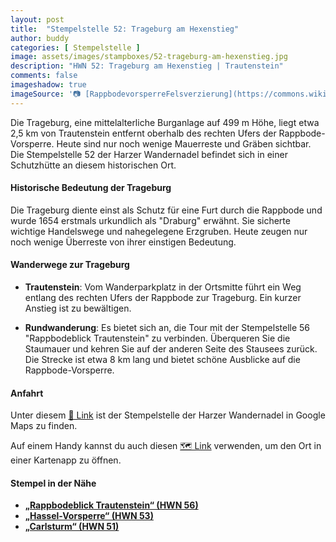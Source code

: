 ```yaml
---
layout: post
title:  "Stempelstelle 52: Trageburg am Hexenstieg"
author: buddy
categories: [ Stempelstelle ]
image: assets/images/stampboxes/52-trageburg-am-hexenstieg.jpg
description: "HWN 52: Trageburg am Hexenstieg | Trautenstein"
comments: false
imageshadow: true
imageSource: '📷 [RappbodevorsperreFelsverzierung](https://commons.wikimedia.org/wiki/File:RappbodevorsperreFelsverzierung.jpg) von <a href="//commons.wikimedia.org/wiki/User:Kassandro" title="User:Kassandro">Kassandro</a> unter Lizenz [CC BY-SA 3.0](https://creativecommons.org/licenses/by-sa/3.0)'
---
```


Die Trageburg, eine mittelalterliche Burganlage auf 499 m Höhe, liegt etwa 2,5 km von Trautenstein entfernt oberhalb des rechten Ufers der Rappbode-Vorsperre. Heute sind nur noch wenige Mauerreste und Gräben sichtbar. Die Stempelstelle 52 der Harzer Wandernadel befindet sich in einer Schutzhütte an diesem historischen Ort.

#### Historische Bedeutung der Trageburg

Die Trageburg diente einst als Schutz für eine Furt durch die Rappbode und wurde 1654 erstmals urkundlich als "Draburg" erwähnt. Sie sicherte wichtige Handelswege und nahegelegene Erzgruben. Heute zeugen nur noch wenige Überreste von ihrer einstigen Bedeutung.

#### Wanderwege zur Trageburg

- **Trautenstein**: Vom Wanderparkplatz in der Ortsmitte führt ein Weg entlang des rechten Ufers der Rappbode zur Trageburg. Ein kurzer Anstieg ist zu bewältigen.

- **Rundwanderung**: Es bietet sich an, die Tour mit der Stempelstelle 56 "Rappbodeblick Trautenstein" zu verbinden. Überqueren Sie die Staumauer und kehren Sie auf der anderen Seite des Stausees zurück. Die Strecke ist etwa 8 km lang und bietet schöne Ausblicke auf die Rappbode-Vorsperre.

#### Anfahrt

Unter diesem [📍 Link](https://www.google.com/maps/dir/?api=1&origin=&destination=51.70275%2C%2010.79121) ist der Stempelstelle der Harzer Wandernadel in Google Maps zu finden.

<div class="android-only">
  Auf einem Handy kannst du auch diesen 
  <a href="geo:51.70275,10.79121">🗺️ Link</a> 
  verwenden, um den Ort in einer Kartenapp zu öffnen.
  <p></p>
</div>

#### Stempel in der Nähe

- [**„Rappbodeblick Trautenstein“ (HWN 56)**](/stempelstelle-56-rappbodeblick-trautenstein)
- [**„Hassel-Vorsperre“ (HWN 53)**](/stempelstelle-53-hassel-vorsperre)
- [**„Carlsturm“ (HWN 51)**](/stempelstelle-51-carlsturm)
